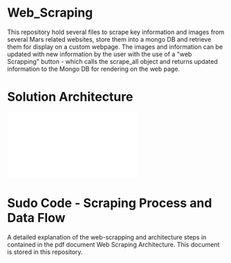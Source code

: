 # Web_Scraping
This repository hold several files to scrape key information and images from several Mars related websites, store them into a mongo DB and retrieve them for display on a custom webpage. The images and information can be updated with new information by the user with the use of a "web Scrapping" button - which calls the scrape_all object and returns updated information to the Mongo DB for rendering on the web page. 

# Solution Architecture

![Web Scraping Architecture](web_scraping_architecture.pdf)

# Sudo Code - Scraping Process and Data Flow

A detailed explanation of the web-scrapping and architecture steps in contained in the pdf document Web Scraping Architecture. This document is stored in this repository. 

